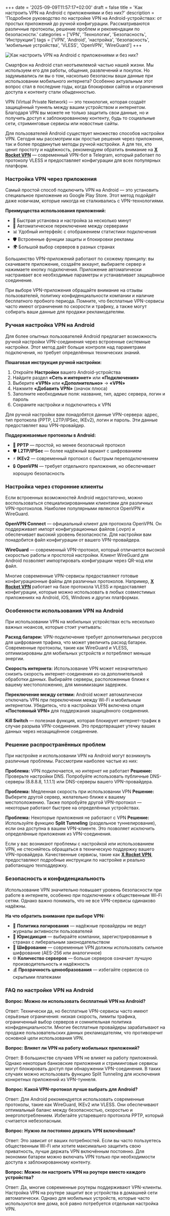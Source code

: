 +++
date = '2025-09-09T11:57:17+02:00'
draft = false
title = 'Как настроить VPN на Android с приложениями и без них?'
description = 'Подробное руководство по настройке VPN на Android-устройствах: от простых приложений до ручной конфигурации. Рассматриваются различные протоколы, решение проблем и рекомендации по безопасности.'
categories = ['VPN', 'Технологии', 'Безопасность', 'Инструкции']
tags = ['VPN', 'Android', 'настройка', 'безопасность', 'мобильные устройства', 'VLESS', 'OpenVPN', 'WireGuard']
+++

![Как настроить VPN на Android с приложениями и без них?](https://imagestoring.fra1.cdn.digitaloceanspaces.com/F96DD2AA-975F-4988-ACBF-5A3C812867DD.png)

Смартфон на Android стал неотъемлемой частью нашей жизни. Мы используем его для работы, общения, развлечений и покупок. Но задумывались ли вы о том, насколько безопасны ваши данные при использовании мобильного интернета? Особенно актуальным этот вопрос стал в последние годы, когда блокировки сайтов и ограничения доступа к контенту стали обыденностью.


VPN (Virtual Private Network) — это технология, которая создаёт защищённый туннель между вашим устройством и интернетом. Благодаря VPN вы можете не только защитить свои данные, но и получить доступ к заблокированному контенту, будь то социальные сети, стриминговые сервисы или новостные сайты.


Для пользователей Android существует множество способов настройки VPN. Сегодня мы рассмотрим как простые решения через приложения, так и более продвинутые методы ручной настройки. А для тех, кто ценит простоту и надёжность, рекомендуем обратить внимание на **[X Rocket VPN](https://t.me/X_Rocket_VPN_bot?start=ref-b-9)** — современный VPN-бот в Telegram, который работает по протоколу VLESS и предоставляет конфигурации для всех популярных платформ.

### Настройка VPN через приложения

Самый простой способ подключить VPN на Android — это установить специальное приложение из Google Play Store. Этот метод подойдёт даже новичкам, которые никогда не сталкивались с VPN-технологиями.

**Преимущества использования приложений:**

- 🚀 Быстрая установка и настройка за несколько минут
- 🔄 Автоматическое переключение между серверами
- 📊 Удобный интерфейс с отображением статистики подключения
- 🛡️ Встроенные функции защиты и блокировки рекламы
- 🌍 Большой выбор серверов в разных странах

Большинство VPN-приложений работают по схожему принципу: вы скачиваете приложение, создаёте аккаунт, выбираете сервер и нажимаете кнопку подключения. Приложение автоматически настраивает все необходимые параметры и устанавливает защищённое соединение.


При выборе VPN-приложения обращайте внимание на отзывы пользователей, политику конфиденциальности компании и наличие бесплатного пробного периода. Помните, что бесплатные VPN-сервисы часто имеют ограничения по скорости и трафику, а также могут собирать ваши данные для продажи рекламодателям.

### Ручная настройка VPN на Android

Для более опытных пользователей Android предлагает возможность ручной настройки VPN-соединения через встроенные системные настройки. Этот метод даёт больше контроля над параметрами подключения, но требует определённых технических знаний.

**Пошаговая инструкция ручной настройки:**

1. Откройте **Настройки** вашего Android-устройства
2. Найдите раздел **«Сеть и интернет»** или **«Подключения»**
3. Выберите **«VPN»** или **«Дополнительно»** → **«VPN»**
4. Нажмите **«Добавить VPN»** (значок плюса)
5. Заполните необходимые поля: название, тип, адрес сервера, логин и пароль
6. Сохраните настройки и подключитесь к VPN

Для ручной настройки вам понадобятся данные VPN-сервера: адрес, тип протокола (PPTP, L2TP/IPSec, IKEv2), логин и пароль. Эти данные предоставляет ваш VPN-провайдер.


**Поддерживаемые протоколы в Android:**

- 🔐 **PPTP** — простой, но менее безопасный протокол
- 🛡️ **L2TP/IPSec** — более надёжный вариант с шифрованием
- ⚡ **IKEv2** — современный протокол с быстрым переподключением
- 🔒 **OpenVPN** — требует отдельного приложения, но обеспечивает хорошую безопасность

### Настройка через сторонние клиенты

Если встроенных возможностей Android недостаточно, можно воспользоваться специализированными клиентами для различных VPN-протоколов. Наиболее популярными являются OpenVPN и WireGuard.

**OpenVPN Connect** — официальный клиент для протокола OpenVPN. Он поддерживает импорт конфигурационных файлов (.ovpn) и обеспечивает высокий уровень безопасности. Для настройки вам понадобится файл конфигурации от вашего VPN-провайдера.

**WireGuard** — современный VPN-протокол, который отличается высокой скоростью работы и простотой настройки. Клиент WireGuard для Android позволяет импортировать конфигурации через QR-код или файл.


Многие современные VPN-сервисы предоставляют готовые конфигурационные файлы для различных протоколов. Например, **[X Rocket VPN](https://t.me/X_Rocket_VPN_bot?start=ref-b-9)** работает на базе протокола VLESS и предоставляет конфигурации, которые можно использовать в любых совместимых приложениях на Android, iOS, Windows и других платформах.

### Особенности использования VPN на Android

При использовании VPN на мобильных устройствах есть несколько важных нюансов, которые стоит учитывать:

**Расход батареи:** VPN-подключение требует дополнительных ресурсов для шифрования трафика, что может увеличить расход батареи. Современные протоколы, такие как WireGuard и VLESS, оптимизированы для мобильных устройств и потребляют меньше энергии.

**Скорость интернета:** Использование VPN может незначительно снизить скорость интернет-соединения из-за дополнительной обработки данных. Выбирайте серверы, расположенные ближе к вашему местоположению, для минимизации задержек.

**Переключение между сетями:** Android может автоматически отключать VPN при переключении между Wi-Fi и мобильным интернетом. Убедитесь, что в настройках VPN включена опция **«Постоянный VPN»** для поддержания защищённого соединения.


**Kill Switch** — полезная функция, которая блокирует интернет-трафик в случае разрыва VPN-соединения. Это предотвращает утечку ваших данных через незащищённое соединение.

### Решение распространённых проблем

При настройке и использовании VPN на Android могут возникнуть различные проблемы. Рассмотрим наиболее частые из них:

**Проблема:** VPN подключается, но интернет не работает
**Решение:** Проверьте настройки DNS. Попробуйте использовать публичные DNS-серверы (8.8.8.8, 1.1.1.1) или DNS-серверы вашего VPN-провайдера.

**Проблема:** Медленная скорость при использовании VPN
**Решение:** Выберите другой сервер, желательно ближе к вашему местоположению. Также попробуйте другой VPN-протокол — некоторые работают быстрее на определённых устройствах.

**Проблема:** Некоторые приложения не работают с VPN
**Решение:** Используйте функцию **Split Tunneling** (раздельное туннелирование), если она доступна в вашем VPN-клиенте. Это позволяет исключить определённые приложения из VPN-соединения.


Если у вас возникают проблемы с настройкой или использованием VPN, не стесняйтесь обращаться в техническую поддержку вашего VPN-провайдера. Качественные сервисы, такие как **[X Rocket VPN](https://t.me/X_Rocket_VPN_bot?start=ref-b-9)**, предоставляют подробные инструкции по настройке и реально работающую техподдержку.

### Безопасность и конфиденциальность

Использование VPN значительно повышает уровень безопасности при работе в интернете, особенно при подключении к общественным Wi-Fi сетям. Однако важно понимать, что не все VPN-сервисы одинаково надёжны.

**На что обратить внимание при выборе VPN:**

- 📝 **Политика логирования** — надёжные провайдеры не ведут журналы активности пользователей
- 🏢 **Юрисдикция** — выбирайте компании, зарегистрированные в странах с либеральным законодательством
- 🔐 **Шифрование** — современные VPN должны использовать сильное шифрование (AES-256 или аналогичное)
- 🌐 **Количество серверов** — больше серверов означает лучшую производительность и надёжность
- 💰 **Прозрачность ценообразования** — избегайте сервисов со скрытыми платежами

### FAQ по настройке VPN на Android

**Вопрос: Можно ли использовать бесплатный VPN на Android?**

Ответ: Технически да, но бесплатные VPN-сервисы часто имеют серьёзные ограничения: низкая скорость, лимиты трафика, ограниченный выбор серверов и сомнительная политика конфиденциальности. Многие бесплатные провайдеры зарабатывают на продаже пользовательских данных рекламодателям, что противоречит основной цели использования VPN.

**Вопрос: Влияет ли VPN на работу мобильных приложений?**

Ответ: В большинстве случаев VPN не влияет на работу приложений. Однако некоторые банковские приложения и стриминговые сервисы могут блокировать доступ при обнаружении VPN-соединения. В таких случаях можно использовать функцию Split Tunneling для исключения конкретных приложений из VPN-туннеля.

**Вопрос: Какой VPN-протокол лучше выбрать для Android?**

Ответ: Для Android рекомендуется использовать современные протоколы, такие как WireGuard, IKEv2 или VLESS. Они обеспечивают оптимальный баланс между безопасностью, скоростью и энергопотреблением. Избегайте устаревшего протокола PPTP, который считается небезопасным.

**Вопрос: Нужно ли постоянно держать VPN включённым?**

Ответ: Это зависит от ваших потребностей. Если вы часто пользуетесь общественным Wi-Fi или хотите максимально защитить свою приватность, лучше держать VPN включённым постоянно. Для экономии батареи можно включать VPN только при необходимости доступа к заблокированному контенту.

**Вопрос: Можно ли настроить VPN на роутере вместо каждого устройства?**

Ответ: Да, многие современные роутеры поддерживают VPN-клиенты. Настройка VPN на роутере защитит все устройства в домашней сети автоматически. Однако для мобильных устройств, которые часто используются вне дома, всё равно потребуется отдельная настройка VPN.